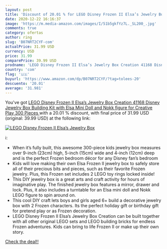 ```yaml
---
layout: post
title: 'Discount of 20.01 % for LEGO Disney Frozen II Elsa’s Jewelry Box'
date: 2020-12-22 16:16:37
image: 'https://m.media-amazon.com/images/I/51b5gkfYz7L._SL200_.jpg'
comments: true
category: ofertas
author: ring
slug: 'B07NRT2CYF-com'
actualPrice: 31.99 USD
currency: USD
price: 31.99
comparePrice: 39.99 USD
prodname: 'LEGO Disney Frozen II Elsa’s Jewelry Box Creation 41168 Disney Jewelry Box Building Kit with Elsa Mini Doll and Nokk figure for Creative Play  300 Pieces '
country: 'com'
flag: '🇺🇸'
buyurl: 'https://www.amazon.com/dp/B07NRT2CYF/?tag=tolees-20'
descuento: '20.01'
average: '31.981'
---
```


You've got [LEGO Disney Frozen II Elsa’s Jewelry Box Creation 41168 Disney Jewelry Box Building Kit with Elsa Mini Doll and Nokk figure for Creative Play  300 Pieces ](https://www.amazon.com/dp/B07NRT2CYF/?tag=tolees-20) with a  20.01 % discount, with final price of 31.99 USD (original: 39.99 USD) at the following link:

[![LEGO Disney Frozen II Elsa’s Jewelry Box](https://m.media-amazon.com/images/I/51b5gkfYz7L._SL200_.jpg)](https://www.amazon.com/dp/B07NRT2CYF/?tag=tolees-20)

ℹ️:

- When it’s fully built, this awesome 300-piece kids jewelry box measures over 9-inch (23cm) high, 5-inch (15cm) wide and 4-inch (12cm) deep and is the perfect Frozen bedroom décor for any Disney fan’s bedroom
- Kids will love making their own Elsa Frozen II jewelry box to safely store all of their precious bits and pieces, such as their favorite Frozen jewelry. Plus, this Frozen set includes 2 LEGO toy rings locked inside!
- This DIY jewelry box is a great arts and craft activity for hours of imaginative play. The finished jewelry box features a mirror, drawer and lock. Plus, it also includes a turntable for an Elsa mini doll and Nokk LEGO figure to spin around on.
- This cool DIY craft lets boys and girls aged 6+ build a decorative jewelry box with 2 Frozen characters. Its the perfect holiday gift or birthday gift for pretend play or as Frozen decoration.
- LEGO Disney Frozen II Elsa’s Jewelry Box Creation can be built together with all other original LEGO sets and LEGO building bricks for endless Frozen adventures. Kids can bring to life Frozen II or make up their own story.

[Check the deal!!](https://www.amazon.com/dp/B07NRT2CYF/?tag=tolees-20)
